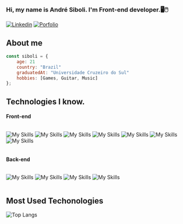 ### Hi, my name is André Siboli. I'm Front-end developer.🖥️🖱️

[![Linkedin](https://img.shields.io/badge/LinkedIn-0077B5?style=for-the-badge&logo=linkedin&logoColor=white)](https://www.linkedin.com/in/andr%C3%A9-siboli-81b969244/) 
[![Porfolio](https://img.shields.io/badge/PORTFOLIO-000000?style=for-the-badge&logo=About.me&logoColor=white)](https://portfolio-andresiboli-project.vercel.app)

## About me

```javascript
const siboli = {
    age: 21
    country: "Brazil"
    graduatedAt: "Universidade Cruzeiro do Sul"
    hobbies: [Games, Guitar, Music]
};

```

## Technologies I know.

#### Front-end

<div style="display: flex; flex-wrap: wrap; gap: 0.5em;">

<span title='HTML5'>![My Skills](https://skillicons.dev/icons?i=html)</span>
<span title='CSS3'>![My Skills](https://skillicons.dev/icons?i=css)</span>
<span title='SASS'>![My Skills](https://skillicons.dev/icons?i=sass)</span>
<span title='Javascript'>![My Skills](https://skillicons.dev/icons?i=js)</span>
<span title='Typescript'>![My Skills](https://skillicons.dev/icons?i=ts)</span>
<span title='React'>![My Skills](https://skillicons.dev/icons?i=react)</span>
<span title='Next.js'>![My Skills](https://skillicons.dev/icons?i=next)</span>
    
</div>

#### Back-end
<div style="display: flex; flex-wrap: wrap; gap: 0.5em;">
    
<span title='Node.js'>![My Skills](https://skillicons.dev/icons?i=nodejs)</span>
<span title='Express'>![My Skills](https://skillicons.dev/icons?i=express)</span>
<span title='Mongo'>![My Skills](https://skillicons.dev/icons?i=mongo)</span>
<span title='MySQL'>![My Skills](https://skillicons.dev/icons?i=mysql)</span>

</div>

## Most Used Techonologies

![Top Langs](https://github-readme-stats.vercel.app/api/top-langs/?username=AndreSiboli&layout=compact&theme=dark)
